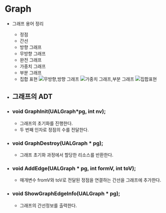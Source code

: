 # Graph
- 그래프 용어 정리
  - 정점
  - 간선
  - 방향 그래프
  - 무방향 그래프
  - 완전 그래프
  - 가중치 그래프
  - 부분 그래프
  - 집합 표현
![무방향,방향 그래프](https://user-images.githubusercontent.com/79510152/116286377-215e6980-a7ca-11eb-993f-d9ca190a06c5.png)
![가중치 그래프,부분 그래프](https://user-images.githubusercontent.com/79510152/116286424-2b806800-a7ca-11eb-86ac-a7bc0cee3982.png)
![집합표현](https://user-images.githubusercontent.com/79510152/116286430-2d4a2b80-a7ca-11eb-9fb8-d0fad1ec4e66.png)

- ## 그래프의 ADT
- ### void GraphInit(UALGraph*pg, int nv);
  - 그래프의 초기화를 진행한다.
  - 두 번째 인자로 정점의 수를 전달한다.
- ### void GraphDestroy(UALGraph * pg);
  - 그래프 초기화 과정에서 할당한 리소스를 반환한다.
- ### void AddEdge(UALGraph * pg, int formV, int toV);
  - 매개변수 fromV와 toV로 전달된 정점을 연결하는 간선을 그래프에 추가한다.
- ### void ShowGraphEdgeInfo(UALGraph * pg);
  - 그래프의 간선정보를 출력한다.
